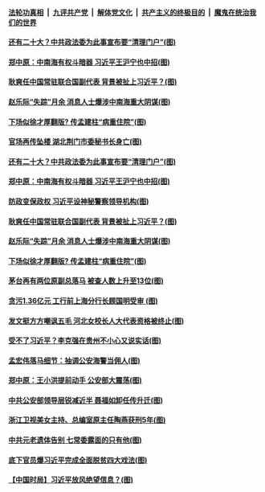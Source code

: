 ####  [法轮功真相](../../../../basic/blob/master/README.md?t=07091931) &nbsp;|&nbsp; [九评共产党](../../../../9ping.md/blob/master/README.md?t=07091931) &nbsp;|&nbsp; [解体党文化](../../../../jtdwh.md/blob/master/README.md?t=07091931)  &nbsp;|&nbsp; [共产主义的终极目的](../../../../gczydzjmd.md/blob/master/README.md?t=07091931) &nbsp;|&nbsp; [魔鬼在统治我们的世界](../../../../mgztzwmdsj.md/blob/master/README.md?t=07091931) 

#### [还有二十大？中共政法委为此事宣布要“清理门户”(图)](../pages/p2/939133.md?t=07091931) 

#### [郑中原：中南海有权斗暗器 习近平王沪宁也中招(图)](../pages/p2/938755.md?t=07091931) 


#### [耿爽任中国常驻联合国副代表 背景被扯上习近平？(图)](../pages/p2/939028.md?t=07091931) 

#### [赵乐际“失踪”月余 消息人士爆涉中南海重大阴谋(图)](../pages/p2/938951.md?t=07091931) 

#### [下场似徐才厚翻版? 传孟建柱“病重住院”(图)](../pages/p2/938976.md?t=07091931) 

#### [官场再传坠楼 湖北荆门市委秘书长身亡(图)](../pages/p2/939150.md?t=07091931) 

#### [还有二十大？中共政法委为此事宣布要“清理门户”(图)](../pages/p2/939133.md?t=07091931) 

#### [郑中原：中南海有权斗暗器 习近平王沪宁也中招(图)](../pages/p2/938755.md?t=07091931) 

#### [防政变保政权 习近平设神秘警察领导机构(图)](../pages/p2/939088.md?t=07091931) 


#### [耿爽任中国常驻联合国副代表 背景被扯上习近平？(图)](../pages/p2/939028.md?t=07091931) 

#### [赵乐际“失踪”月余 消息人士爆涉中南海重大阴谋(图)](../pages/p2/938951.md?t=07091931) 

#### [下场似徐才厚翻版? 传孟建柱“病重住院”(图)](../pages/p2/938976.md?t=07091931) 

#### [茅台再有两位原副总落马 被查人数上升至13位(图)](../pages/p2/938938.md?t=07091931) 

#### [贪污1.36亿元 工行前上海分行长顾国明受审 (图)](../pages/p2/938931.md?t=07091931) 

#### [发文挺方方嘲讽五毛 河北女校长人大代表资格被终止(图)](../pages/p2/938916.md?t=07091931) 

#### [受不了习近平？李克强在贵州不小心又说实话(图)](../pages/p2/938919.md?t=07091931) 

#### [孟宏伟落马细节：抽调公安海警当佣人(图)](../pages/p2/938902.md?t=07091931) 

#### [郑中原：王小洪提前动手 公安部大震荡(图)](../pages/p2/938863.md?t=07091931) 


#### [中共公安部领导层锐减近半 聂福如卸任传升迁(图)](../pages/p2/938820.md?t=07091931) 

#### [浙江卫视美女主持、总编室原主任陶燕获刑5年(图)](../pages/p2/938789.md?t=07091931) 

#### [中共元老遗体告别 七常委露面的只有他(图)](../pages/p2/938818.md?t=07091931) 

#### [底下官员爆习近平完成全面脱贫四大戏法(图)](../pages/p2/938790.md?t=07091931) 

#### [【中国时局】习近平放风绝望信息？(图)](../pages/p2/938739.md?t=07091931) 

